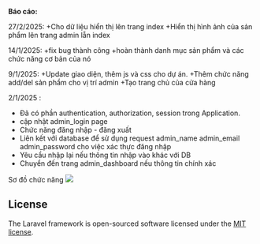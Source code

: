 **Báo cáo:**

27/2/2025:
+Cho dữ liệu hiển thị lên trang index
+Hiển thị hình ảnh của sản phẩm lên trang admin lẫn index

14/1/2025:
+fix bug thành công
+hoàn thành danh mục sản phẩm và các chức năng cơ bản của nó

9/1/2025:
+Update giao diện, thêm js và css cho dự án. 
+Thêm chức năng add/del sản phẩm cho vị trí admin
+Tạo trang chủ của cửa hàng

2/1/2025 : 
+ Đã có phần authentication, authorization, session trong Application.
+ cập nhật admin_login page
+ Chức năng đăng nhập - đăng xuất
+ Liên kết với database để sử dụng request admin_name admin_email admin_password cho việc xác thực đăng nhập
+ Yêu cầu nhập lại nếu thông tin nhập vào khác với DB
+ Chuyển đến trang admin_dashboard nếu thông tin chính xác

Sơ đồ chức năng 
<img src="demoImg/usecase web nâng cao.drawio.png"/>










## License

The Laravel framework is open-sourced software licensed under the [MIT license](https://opensource.org/licenses/MIT).
